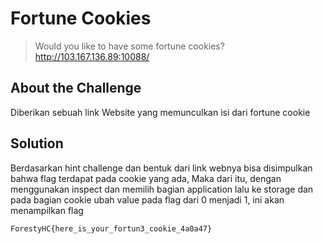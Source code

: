 # Fortune Cookies
> Would you like to have some fortune cookies?
> http://103.167.136.89:10088/

## About the Challenge
Diberikan sebuah link Website yang memunculkan isi dari fortune cookie

## Solution
Berdasarkan hint challenge dan bentuk dari link webnya bisa disimpulkan bahwa flag terdapat pada cookie yang ada, Maka dari itu, dengan menggunakan inspect dan memilih bagian application lalu ke storage dan pada bagian cookie ubah value pada flag dari 0 menjadi 1, ini akan menampilkan flag 

```shell
ForestyHC{here_is_your_fortun3_cookie_4a0a47}
```
